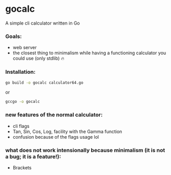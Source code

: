 # gocalc
A simple cli calculator written in Go
### Goals:
- web server 
- the closest thing to minimalism while having a functioning calculator you could use (only stdlib) 🔥
### Installation:
``` bash
go build -o gocalc calculator64.go
```
or

``` bash
gccgo -o gocalc 
```
### new features of the normal calculator:
- cli flags
- Tan, Sin, Cos, Log, facility with the Gamma function
- confusion because of the flags usage lol
### what does not work intensionally because minimalism (it is not a bug; it is a feature!):
- Brackets
